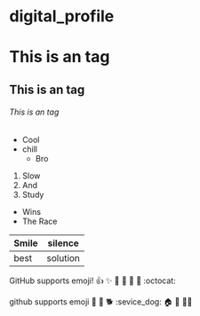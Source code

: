 # digital_profile

# This is an <Business> tag
## This is an <System> tag
###### This is an <Official> tag

* Cool
* chill
  * Bro

1. Slow
2. And
3. Study
 * Wins
 * The Race

Smile | silence
----- | -------
best | solution

GitHub supports emoji!
:+1: :sparkles: :camel: :tada:
:rocket: :metal: :octocat:

github supports emoji
:battery: :dog: :dog2: :sevice_dog:
:house: :car: :biking_man:
